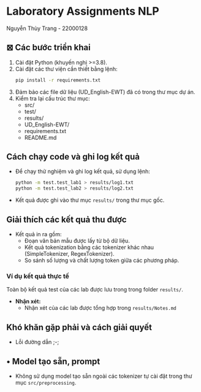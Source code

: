 # Laboratory Assignments NLP
Nguyễn Thùy Trang - 22000128
## ⊠ Các bước triển khai
1. Cài đặt Python (khuyến nghị >=3.8).
2. Cài đặt các thư viện cần thiết bằng lệnh:
   ```bash
   pip install -r requirements.txt
   ```
3. Đảm bảo các file dữ liệu (UD_English-EWT) đã có trong thư mục dự án.
4. Kiểm tra lại cấu trúc thư mục:
   - src/
   - test/
   - results/
   - UD_English-EWT/
   - requirements.txt
   - README.md

## Cách chạy code và ghi log kết quả
- Để chạy thử nghiệm và ghi log kết quả, sử dụng lệnh:
  ```bash
  python -m test.test_lab1 > results/log1.txt
  python -m test.test_lab2 > results/log2.txt
  ```
- Kết quả được ghi vào thư mục `results/` trong thư mục gốc.

##  Giải thích các kết quả thu được
- Kết quả in ra gồm:
  - Đoạn văn bản mẫu được lấy từ bộ dữ liệu.
  - Kết quả tokenization bằng các tokenizer khác nhau (SimpleTokenizer, RegexTokenizer).
  - So sánh số lượng và chất lượng token giữa các phương pháp.

### Ví dụ kết quả thực tế
Toàn bộ kết quả test của các lab được lưu trong trong folder `results/`.
- **Nhận xét:**
  - Nhận xét của các lab được tổng hợp trong `results/Notes.md`

## Khó khăn gặp phải và cách giải quyết
- Lỗi đường dẫn ;-;
## • Model tạo sẵn, prompt
- Không sử dụng model tạo sẵn ngoài các tokenizer tự cài đặt trong thư mục `src/preprocessing`.
